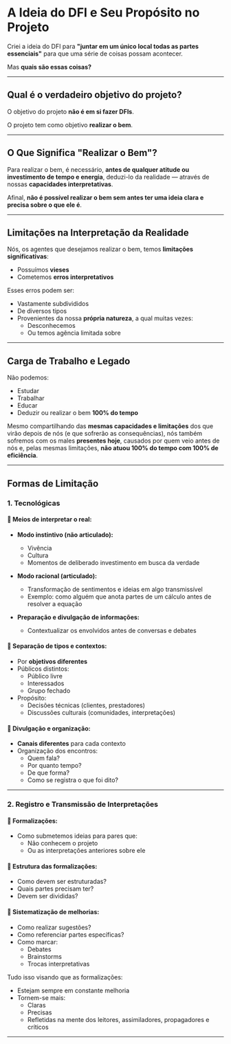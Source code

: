 # A Ideia do DFI e Seu Propósito no Projeto

Criei a ideia do DFI para **"juntar em um único local todas as partes essenciais"** para que uma série de coisas possam acontecer.  

Mas **quais são essas coisas?**

---

## Qual é o verdadeiro objetivo do projeto?

O objetivo do projeto **não é em si fazer DFIs**.

O projeto tem como objetivo **realizar o bem**.

---

## O Que Significa "Realizar o Bem"?

Para realizar o bem, é necessário, **antes de qualquer atitude ou investimento de tempo e energia**, deduzi-lo da realidade — através de nossas **capacidades interpretativas**.

Afinal, **não é possível realizar o bem sem antes ter uma ideia clara e precisa sobre o que ele é**.

---

## Limitações na Interpretação da Realidade

Nós, os agentes que desejamos realizar o bem, temos **limitações significativas**:

- Possuímos **vieses**
- Cometemos **erros interpretativos**

Esses erros podem ser:

- Vastamente subdivididos
- De diversos tipos
- Provenientes da nossa **própria natureza**, a qual muitas vezes:
  - Desconhecemos
  - Ou temos agência limitada sobre

---

## Carga de Trabalho e Legado

Não podemos:

- Estudar
- Trabalhar
- Educar
- Deduzir ou realizar o bem **100% do tempo**

Mesmo compartilhando das **mesmas capacidades e limitações** dos que virão depois de nós (e que sofrerão as consequências), nós também sofremos com os males **presentes hoje**, causados por quem veio antes de nós e, pelas mesmas limitações, **não atuou 100% do tempo com 100% de eficiência**.

---

## Formas de Limitação

### 1. Tecnológicas

#### 🧠 Meios de interpretar o real:

- **Modo instintivo (não articulado):**
  - Vivência
  - Cultura
  - Momentos de deliberado investimento em busca da verdade

- **Modo racional (articulado):**
  - Transformação de sentimentos e ideias em algo transmissível
  - Exemplo: como alguém que anota partes de um cálculo antes de resolver a equação

- **Preparação e divulgação de informações:**
  - Contextualizar os envolvidos antes de conversas e debates

#### 🔀 Separação de tipos e contextos:

- Por **objetivos diferentes**
- Públicos distintos:
  - Público livre
  - Interessados
  - Grupo fechado
- Propósito:
  - Decisões técnicas (clientes, prestadores)
  - Discussões culturais (comunidades, interpretações)

#### 📢 Divulgação e organização:

- **Canais diferentes** para cada contexto
- Organização dos encontros:
  - Quem fala?
  - Por quanto tempo?
  - De que forma?
  - Como se registra o que foi dito?

---

### 2. Registro e Transmissão de Interpretações

#### 📄 Formalizações:

- Como submetemos ideias para pares que:
  - Não conhecem o projeto
  - Ou as interpretações anteriores sobre ele

#### 🧱 Estrutura das formalizações:

- Como devem ser estruturadas?
- Quais partes precisam ter?
- Devem ser divididas?

#### 🔄 Sistematização de melhorias:

- Como realizar sugestões?
- Como referenciar partes específicas?
- Como marcar:
  - Debates
  - Brainstorms
  - Trocas interpretativas

Tudo isso visando que as formalizações:

- Estejam sempre em constante melhoria
- Tornem-se mais:
  - Claras
  - Precisas
  - Refletidas na mente dos leitores, assimiladores, propagadores e críticos

---

